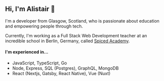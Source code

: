 ## Hi, I'm Alistair 👋

I'm a developer from Glasgow, Scotland, who is passionate about education and empowering people through tech.

Currently, I'm working as a Full Stack Web Development teacher at an incredible school in Berlin, Germany, called [Spiced Academy](https://spiced.academy).

#### I'm experienced in...
- JavaScript, TypeScript, Go
- Node, Express, SQL (Postgres), GraphQL, MongoDB
- React (Nextjs, Gatsby, React Native), Vue (Nuxt)
